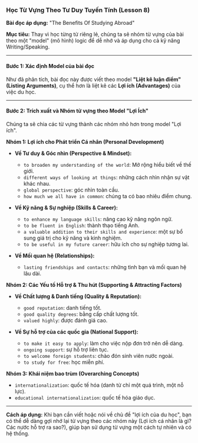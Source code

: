 ### Học Từ Vựng Theo Tư Duy Tuyến Tính (Lesson 8)

**Bài đọc áp dụng:** "The Benefits Of Studying Abroad"

**Mục tiêu:** Thay vì học từng từ riêng lẻ, chúng ta sẽ nhóm từ vựng của bài theo một "model" (mô hình) logic để dễ nhớ và áp dụng cho cả kỹ năng Writing/Speaking.

---

#### **Bước 1: Xác định Model của bài đọc**

Như đã phân tích, bài đọc này được viết theo model **"Liệt kê luận điểm" (Listing Arguments)**, cụ thể hơn là liệt kê các **Lợi ích (Advantages)** của việc du học.

---

#### **Bước 2: Trích xuất và Nhóm từ vựng theo Model "Lợi Ích"**

Chúng ta sẽ chia các từ vựng thành các nhóm nhỏ hơn trong model "Lợi ích".

**Nhóm 1: Lợi ích cho Phát triển Cá nhân (Personal Development)**

*   **Về Tư duy & Góc nhìn (Perspective & Mindset):**
    *   `to broaden my understanding of the world`: Mở rộng hiểu biết về thế giới.
    *   `different ways of looking at things`: những cách nhìn nhận sự vật khác nhau.
    *   `global perspective`: góc nhìn toàn cầu.
    *   `how much we all have in common`: chúng ta có bao nhiêu điểm chung.

*   **Về Kỹ năng & Sự nghiệp (Skills & Career):**
    *   `to enhance my language skills`: nâng cao kỹ năng ngôn ngữ.
    *   `to be fluent in English`: thành thạo tiếng Anh.
    *   `a valuable addition to their skills and experience`: một sự bổ sung giá trị cho kỹ năng và kinh nghiệm.
    *   `to be useful in my future career`: hữu ích cho sự nghiệp tương lai.

*   **Về Mối quan hệ (Relationships):**
    *   `lasting friendships and contacts`: những tình bạn và mối quan hệ lâu dài.

**Nhóm 2: Các Yếu tố Hỗ trợ & Thu hút (Supporting & Attracting Factors)**

*   **Về Chất lượng & Danh tiếng (Quality & Reputation):**
    *   `good reputation`: danh tiếng tốt.
    *   `good quality degrees`: bằng cấp chất lượng tốt.
    *   `valued highly`: được đánh giá cao.

*   **Về Sự hỗ trợ của các quốc gia (National Support):**
    *   `to make it easy to apply`: làm cho việc nộp đơn trở nên dễ dàng.
    *   `ongoing support`: sự hỗ trợ liên tục.
    *   `to welcome foreign students`: chào đón sinh viên nước ngoài.
    *   `to study for free`: học miễn phí.

**Nhóm 3: Khái niệm bao trùm (Overarching Concepts)**

*   `internationalization`: quốc tế hóa (danh từ chỉ một quá trình, một nỗ lực).
*   `educational internationalization`: quốc tế hóa giáo dục.

---

**Cách áp dụng:** Khi bạn cần viết hoặc nói về chủ đề "lợi ích của du học", bạn có thể dễ dàng gợi nhớ lại từ vựng theo các nhóm này (Lợi ích cá nhân là gì? Các nước hỗ trợ ra sao?), giúp bạn sử dụng từ vựng một cách tự nhiên và có hệ thống.
